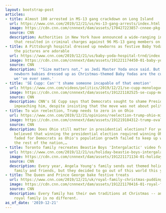 ```yaml
---
layout: bootstrap-post
articles:
- title: Almost 100 arrested in MS-13 gang crackdown on Long Island
  url: https://www.cnn.com/2019/12/21/us/ms-13-gang-arrests/index.html
  image: https://cdn.cnn.com/cnnnext/dam/assets/170427223857-cnnee-pkg-digital-maras-amenaza-estados-unidos-trump-ms-13-pandillas-salvatrucha-00000624-super-tease.jpg
  source: CNN
  description: Authorities in New York have announced a wide-ranging investigation
    that resulted in criminal charges against 96 MS-13 gang members on Long Island.
- title: A Pittsburgh hospital dressed up newborns as festive Baby Yodas. And yes,
    the pictures are adorable
  url: https://www.cnn.com/2019/12/21/us/baby-yoda-hospital-trnd/index.html
  image: https://cdn.cnn.com/cnnnext/dam/assets/191221174450-01-baby-yoda-hospital-super-tease.jpg
  source: CNN
  description: '"Size matters not," as Jedi Master Yoda once said. But these tiny
    newborn babies dressed up as Christmas-themed Baby Yodas are the cutest things
    we''ve ever seen.'
- title: 'SE Cupp: Can''t shame someone incapable of that emotion'
  url: https://www.cnn.com/videos/politics/2019/12/21/se-cupp-monologue-trump-impeachment-democrats-sot-vpx.cnn
  image: https://cdn.cnn.com/cnnnext/dam/assets/191221182525-se-cupp-monologue-december-21-super-tease.jpg
  source: CNN
  description: CNN's SE Cupp says that Democrats sought to shame President Trump by
    impeaching him, despite insisting that the move was not about politics.
- title: To win reelection, Trump needs to zero in on Ohio
  url: https://www.cnn.com/2019/12/21/opinions/reelection-trump-ohio-midwest-mayer/index.html
  image: https://cdn.cnn.com/cnnnext/dam/assets/191219184312-trump-oval-office-dec-19-super-tease.jpg
  source: CNN
  description: Does Ohio still matter in presidential elections? For years, both parties
    believed that winning the presidential election required winning Ohio. That belief
    faded for Democrats as Ohio's population growth failed to keep up with that of
    the rest of the nation,…
- title: Toronto family recreates Beastie Boys 'Intergalactic' video for holiday card
  url: https://www.cnn.com/2019/12/21/us/holiday-beastie-boys-intergalatic-video-trnd/index.html
  image: https://cdn.cnn.com/cnnnext/dam/assets/191221171134-01-holiday-beastie-boys-intergalcatic-video-trnd-super-tease.jpg
  source: CNN
  description: Every year, Angela Young's family sends out themed holiday cards to
    family and friends, but they decided to go out of this world this year.
- title: The Queen and Prince George bake festive treats
  url: https://www.cnn.com/2019/12/21/uk/royal-family-christmas-pudding-intl-scli-gbr/index.html
  image: https://cdn.cnn.com/cnnnext/dam/assets/191221170416-01-royal-family-christmas-baking-super-tease.jpg
  source: CNN
  description: Every family has their own traditions at Christmas -- and the British
    royal family is no different.
as_of_date: '2019-12-21'
---
```


